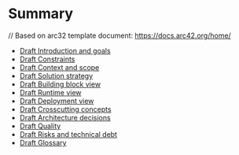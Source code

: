 # Summary
// Based on arc32 template document: https://docs.arc42.org/home/
- [Draft Introduction and goals](./1_introduction_and_goals.md)
- [Draft Constraints]()
- [Draft Context and scope]()
- [Draft Solution strategy]()
- [Draft Building block view]()
- [Draft Runtime view]()
- [Draft Deployment view]()
- [Draft Crosscutting concepts]()
- [Draft Architecture decisions]()
- [Draft Quality]()
- [Draft Risks and technical debt]()
- [Draft Glossary]()
